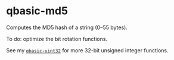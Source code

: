 # qbasic-md5
Computes the MD5 hash of a string (0&ndash;55 bytes).

To do: optimize the bit rotation functions.

See my [`qbasic-uint32`](http://github.com/qalle2/qbasic-uint32) for more 32-bit unsigned integer functions.
